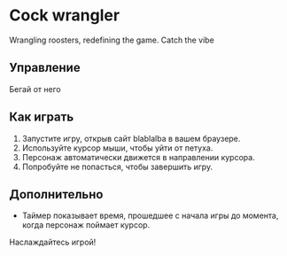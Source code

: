 # Cock wrangler

Wrangling roosters, redefining the game. Catch the vibe

## Управление

Бегай от него

## Как играть

1. Запустите игру, открыв сайт blablalba в вашем браузере.
2. Используйте курсор мыши, чтобы уйти от петуха.
3. Персонаж автоматически движется в направлении курсора.
4. Попробуйте не попасться, чтобы завершить игру.

## Дополнительно

- Таймер показывает время, прошедшее с начала игры до момента, когда персонаж поймает курсор.

Наслаждайтесь игрой!
